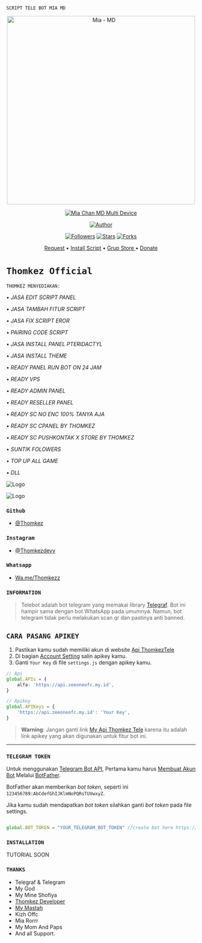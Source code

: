 ```SCRIPT TELE BOT MIA MD```

<p align="center">
<img src="https://telegra.ph/file/2c72c41792368a825d3d2.jpg" alt="Mia - MD" width="500"/>


</p>
<p align="center">
<a href="#"><img title="Mia Chan MD Multi Device" src="https://img.shields.io/badge/Mia Chan-green?colorA=%23ff0000&colorB=%23017e40&style=for-the-badge"></a>
</p>
<p align="center">
<a href="https://github.com/thomkez"><img title="Author" src="https://img.shields.io/badge/Author-Thomkez-red.svg?style=for-the-badge&logo=github"></a>
</p>
<p align="center">
<a href="https://github.com/"><img title="Followers" src="https://img.shields.io/github/followers/thomkez?color=blue&style=flat-square"></a>
<a href="https://github.com/"><img title="Stars" src="https://img.shields.io/github/stars/thomkez?color=red&style=flat-square"></a>
<a href="https://github.com//network/members"><img title="Forks" src="https://img.shields.io/github/forks/Thomkez/Mia-MD?color=red&style=flat-square"></a>
</P>
<p align="center">
  <a href="https://www.instagram.com/thomkezdevv">Request</a> •
  <a href="https://bit.ly/Thomkez-Sad">Install Script</a> •
  <a href="https://chat.whatsapp.com/KPVpIQvj6K08GXtgceiSZx"> Grup Store </a> •
  <a href="https://telegra.ph/file/7c093296354a24a25c162.jpg">Donate</a>
</p>
</div>


# ```Thomkez Official``` 

```THOMKEZ MENYEDIAKAN:```

• _JASA EDIT SCRIPT PANEL_

• _JASA TAMBAH FITUR SCRIPT_

• _JASA FIX SCRIPT EROR_

• _PAIRING CODE SCRIPT_

• _JASA INSTALL PANEL 
  PTERIDACTYL_ 

• _JASA INSTALL THEME_


• _READY PANEL RUN BOT ON 24 
  JAM_

• _READY VPS_

• _READY ADMIN PANEL_

• _READY RESELLER PANEL_

• _READY SC NO ENC 100% 
  TANYA AJA_

• _READY SC CPANEL BY 
  THOMKEZ_

• _READY SC PUSHKONTAK X 
  STORE BY THOMKEZ_

• _SUNTIK FOLOWERS_

• _TOP UP ALL GAME_

• _DLL_

![Logo](https://telegra.ph/file/4c450ad27ec483431d6c7.jpg)

![Logo](https://telegra.ph/file/b1b6ec67e293ae21b89c4.jpg)

### `Github`

- [@Thomkez](https://github.com/Thomkez)

### `Instagram`

- [@Thomkezdevv](https://www.instagram.com/thomkezdevv)

### `Whatsapp`

- [Wa.me/Thomkezz](https://wa.me/62881011601567)

### `INFORMATION`
> Telebot adalah bot telegram yang memakai library [Telegraf](https://github.com/telegraf/telegraf). Bot ini hampir sama dengan bot WhatsApp pada umumnya. Namun, bot telegram tidak perlu melakukan scan qr dan pastinya anti banned.

## `CARA PASANG APIKEY`
1. Pastikan kamu sudah memiliki akun di website [Api ThomkezTele](https://api.zeeoneofc.my.id/users/login)
2. Di bagian [Account Setting](https://api.zeeoneofc.my.id/account-settings) salin apikey kamu.
3. Ganti `Your Key` di file `settings.js` dengan apikey kamu.
```ts
// Api
global.APIs = {
	alfa: 'https://api.zeeoneofc.my.id',
}

// Apikey
global.APIKeys = {
	'https://api.zeeoneofc.my.id': 'Your Key',
}
```

> **Warning**: Jangan ganti link [My Api Thomkez Tele](https://api.zeeoneofc.my.id) karena itu adalah link apikey yang akan digunakan untuk fitur bot ini. 

--------

### `TELEGRAM TOKEN`

Untuk menggunakan [Telegram Bot API](https://core.telegram.org/bots/api),
Pertama kamu harus [Membuat Akun Bot](https://core.telegram.org/bots)
Melalui [BotFather](https://core.telegram.org/bots#6-botfather).

BotFather akan memberikan *bot token*, seperti ini `123456789:AbCdefGhIJKlmNoPQRsTUVwxyZ`.

Jika kamu sudah mendapatkan *bot token* silahkan ganti *bot token* pada file settings.

```js

global.BOT_TOKEN = "YOUR_TELEGRAM_BOT_TOKEN" //create bot here https://t.me/BotFather and get the bot token

```

### `INSTALLATION`
TUTORIAL SOON

### `THANKS`
- Telegraf & Telegram
- My God
- My Mine Shofiya
- [Thomkez Developer](https://github.com/Thomkez)
- [My Mastah](https://github.com/zeeoneofficial/Telebot)
- Kizh Offc
- Mia Rorrr
- My Mom And Paps
- And all Support.

